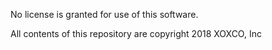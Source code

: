 No license is granted for use of this software.

All contents of this repository are copyright 2018 XOXCO, Inc


